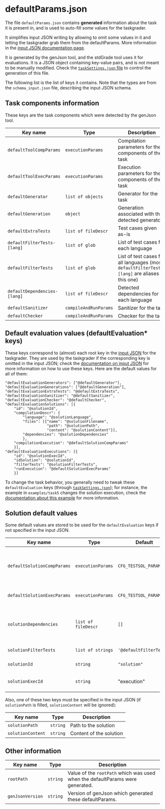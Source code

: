 # defaultParams.json

The file `defaultParams.json` contains **generated** information about the task it is present in, and is used to auto-fill some values for the taskgrader.

It simplifies input JSON writing by allowing to omit some values in it and letting the taskgrader grab them from the defaultParams. More information in the [input JSON documentation page](inputjson.md).

It is generated by the genJson tool, and the stdGrade tool uses it for evaluations. It is a JSON object containing key-value pairs, and is not meant to be manually modified. Check the [`taskSettings.json` file](tasksettings.md) to control the generation of this file.

The following list is the list of keys it contains. Note that the types are from the `schema_input.json` file, describing the input JSON schema.

## Task components information

These keys are the task components which were detected by the genJson tool.

Key name | Type | Description
-------- | ---- | -----------
`defaultToolCompParams` | `executionParams` | Compilation parameters for the components of the task
`defaultToolExecParams` | `executionParams` | Execution parameters for the components of the task
`defaultGenerator` | `list of objects` | Generator for the task
`defaultGeneration` | `object` | Generation associated with the detected generator
`defaultExtraTests` | `list of fileDescr` | Test cases given as-is
`defaultFilterTests-[lang]` | `list of glob` | List of test cases for each language
`defaultFilterTests` | `list of glob` | List of test cases for all languages (most `defaultFilterTests-[lang]` are aliases to this one)
`defaultDependencies-[lang]` | `list of fileDescr` | Detected dependencies for each language
`defaultSanitizer` | `compileAndRunParams` | Sanitizer for the task
`defaultChecker` | `compileAndRunParams` | Checker for the task

## Default evaluation values (defaultEvaluation\* keys)

These keys correspond to (almost) each root key in the [input JSON](inputjson.md) for the taskgrader. They are used by the taskgrader if the corresponding key is omitted in the input JSON; check the [documentation on input JSON](inputjson.md) for more information on how to use these keys. Here are the default values for all of them:


    "defaultEvaluationGenerators": ["@defaultGenerator"],
    "defaultEvaluationGenerations": ["@defaultGeneration"],
    "defaultEvaluationExtraTests": "@defaultExtraTests",
    "defaultEvaluationSanitizer": "@defaultSanitizer",
    "defaultEvaluationChecker": "@defaultChecker",
    "defaultEvaluationSolutions": [{
        "id": "@solutionId",
        "compilationDescr": {
            "language": "@solutionLanguage",
            "files": [{"name": "@solutionFilename",
                       "path": "@solutionPath",
                       "content": "@solutionContent"}],
            "dependencies": "@solutionDependencies"
            },
        "compilationExecution": "@defaultSolutionCompParams"
        }],
    "defaultEvaluationExecutions": [{
        "id": "@solutionExecId",
        "idSolution": "@solutionId",
        "filterTests": "@solutionFilterTests",
        "runExecution": "@defaultSolutionExecParams"
        }]

To change the task behavior, you generally need to tweak these `defaultEvaluation` keys (through [`taskSettings.json`](tasksettings.md)); for instance, the example in `examples/task5` changes the solution execution, check the [documentation about this example](writing.md) for more information.

## Solution default values

Some default values are stored to be used for the `defaultEvaluation` keys if not specified in the input JSON.

Key name | Type | Default | Description
-------- | ---- | ------- | -----------
`defaultSolutionCompParams` | `executionParams` | `CFG_TESTSOL_PARAMS` | Compilation parameters for the solution (defaults to those specified in `CFG_TESTSOL_PARAMS` in genJson's `config.py`)
`defaultSolutionExecParams` | `executionParams` | `CFG_TESTSOL_PARAMS` | Execution parameters for the solution (same as above)
`solutionDependencies` | `list of fileDescr` | `[]` | List of dependencies for the solution (should be set to `'@defaultDependencies-[lang]'` in the input JSON)
`solutionFilterTests` | `list of strings` | `'@defaultFilterTests'` | List of test cases to use on the solution
`solutionId` | `string` | `"solution"` | Internal ID for the solution
`solutionExecId` | `string` | "execution" | Internal ID for the execution of the solution

Also, one of these two keys must be specified in the input JSON (if `solutionPath` is filled, `solutionContent` will be ignored):

Key name | Type | Description
-------- | ---- | -----------
`solutionPath` | `string` | Path to the solution
`solutionContent` | `string` | Content of the solution

## Other information

Key name | Type | Description
-------- | ---- | -----------
`rootPath` | `string` | Value of the `rootPath` which was used when the defaultParams were generated.
`genJsonVersion` | `string` | Version of genJson which generated these defaultParams.
